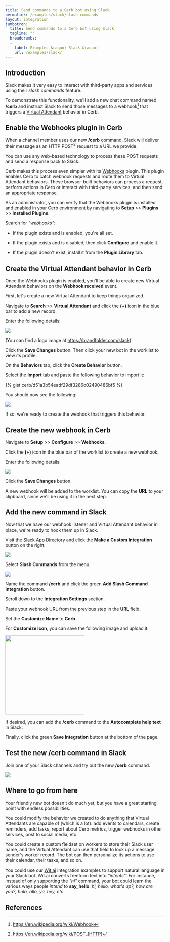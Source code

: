 ```yaml
---
title: Send commands to a Cerb bot using Slack
permalink: /examples/slack/slash-commands
layout: integration
jumbotron:
  title: Send commands to a Cerb bot using Slack
  tagline: ""
  breadcrumbs:
  -
    label: Examples &raquo; Slack &raquo;
    url: /examples/slack/
---
```


## Introduction

Slack makes it very easy to interact with third-party apps and services using their _slash commands_ feature.

To demonstrate this functionality, we'll add a new chat command named **/cerb** and instruct Slack to send those messages to a webhook[^webhook] that triggers a [Virtual Attendant](/docs/virtual-attendants) behavior in Cerb.

## Enable the Webhooks plugin in Cerb

When a channel member uses our new **/cerb** command, Slack will deliver their message as an HTTP POST[^http-post] request to a URL we provide.

You can use any web-based technology to process these POST requests and send a response back to Slack.

Cerb makes this process even simpler with its [Webhooks](/docs/webhooks) plugin.  This plugin enables Cerb to catch webhook requests and route them to Virtual Attendant behaviors.  These browser-built behaviors can process a request, perform actions in Cerb or interact with third-party services, and then send an appropriate response.

As an administrator, you can verify that the Webhooks plugin is installed and enabled in your Cerb environment by navigating to **Setup** >> **Plugins** >> **Installed Plugins**.

Search for _"webhooks"_:

* If the plugin exists and is enabled, you're all set.

* If the plugin exists and is disabled, then click **Configure** and enable it.

* If the plugin doesn't exist, install it from the **Plugin Library** tab.

## Create the Virtual Attendant behavior in Cerb

Once the Webhooks plugin is enabled, you'll be able to create new Virtual Attendant behaviors on the **Webhook received** event.

First, let's create a new Virtual Attendant to keep things organized.

Navigate to **Search** >> **Virtual Attendant** and click the **(+)** icon in the blue bar to add a new record.

Enter the following details:

<div class="cerb-screenshot">
<img src="/assets/images/integrations/slack/slash-commands/create_va.png" class="screenshot">
</div>

(You can find a logo image at <https://brandfolder.com/slack>)

Click the **Save Changes** button.  Then click your new bot in the worklist to view its profile.

On the **Behaviors** tab, click the **Create Behavior** button.

Select the **Import** tab and paste the following behavior to import it:

{% gist cerb/d51a3b54eadf29df3286c02490486bf5 %}

You should now see the following:

<div class="cerb-screenshot">
<img src="/assets/images/integrations/slack/slash-commands/va_behavior.png" class="screenshot">
</div>

If so, we're ready to create the webhook that triggers this behavior.

## Create the new webhook in Cerb

Navigate to **Setup** >> **Configure** >> **Webhooks**.

Click the **(+)** icon in the blue bar of the worklist to create a new webhook.

Enter the following details:

<div class="cerb-screenshot">
<img src="/assets/images/integrations/slack/slash-commands/create_webhook.png" class="screenshot">
</div>

Click the **Save Changes** button.

A new webhook will be added to the worklist.  You can copy the **URL** to your clipboard, since we'll be using it in the next step.

## Add the new command in Slack

Now that we have our webhook listener and Virtual Attendant behavior in place, we're ready to hook them up in Slack.

Visit the [Slack App Directory](https://slack.com/apps/build) and click the **Make a Custom Integration** button on the right.

<div class="cerb-screenshot">
<img src="/assets/images/integrations/slack/slash-commands/slack_custom_integration.png" class="screenshot">
</div>

Select **Slash Commands** from the menu.

<div class="cerb-screenshot">
<img src="/assets/images/integrations/slack/slash-commands/slack_slash_commands.png" class="screenshot">
</div>

Name the command **/cerb** and click the green **Add Slash Command Integration** button.

Scroll down to the **Integration Settings** section.

Paste your webhook URL from the previous step in the **URL** field.

Set the **Customize Name** to **Cerb**.

For **Customize Icon**, you can save the following image and upload it:

<div class="cerb-screenshot">
<img src="/assets/cerb_mascot.png" class="screenshot" style="width:250px;height:auto;">
</div>

If desired, you can add the **/cerb** command to the **Autocomplete help text** in Slack.

Finally, click the green **Save Integration** button at the bottom of the page.

## Test the new /cerb command in Slack

Join one of your Slack channels and try out the new **/cerb** command.

<div class="cerb-screenshot">
<img src="/assets/images/integrations/slack/slash-commands/bot_chat.png" class="screenshot">
</div>

## Where to go from here

Your friendly new bot doesn't do much yet, but you have a great starting point with endless possibilities.

You could modify the behavior we created to do anything that Virtual Attendants are capable of (which is a lot): add events to calendars, create reminders, add tasks, report about Cerb metrics, trigger webhooks in other services, post to social media, etc.

You could create a custom fieldset on workers to store their Slack user name, and the Virtual Attendant can use that field to look up a message sender's worker record.  The bot can then personalize its actions to use their calendar, their tasks, and so on.

You could use our [Wit.ai](/examples/wit-ai) integration examples to support natural language in your Slack bot.  Wit.ai converts freeform text into _"intents"_.  For instance, instead of only supporting the _"hi"_ command, your bot could learn the various ways people _intend_ to **say\_hello**: _hi, hello, what's up?, how are you?, hola, allo, yo, hey, etc_.

## References

[^webhook]: <https://en.wikipedia.org/wiki/Webhook>
[^http-post]: <https://en.wikipedia.org/wiki/POST_(HTTP)>